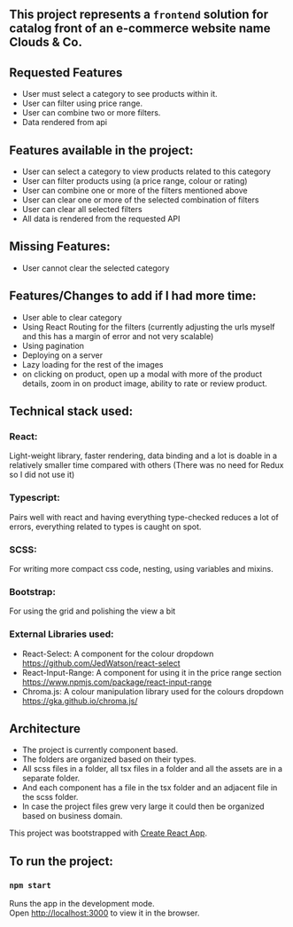 ## This project represents a `frontend` solution for catalog front of an e-commerce website name Clouds & Co.

## Requested Features
- User must select a category to see products within it.
- User can filter using price range.
- User can combine two or more filters.
- Data rendered from api

## Features available in the project:
- User can select a category to view products related to this category
- User can filter products using (a price range, colour or rating)
- User can combine one or more of the filters mentioned above
- User can clear one or more of the selected combination of filters
- User can clear all selected filters
- All data is rendered from the requested API

## Missing Features:
- User cannot clear the selected category

## Features/Changes to add if I had more time:
- User able to clear category
- Using React Routing for the filters (currently adjusting the urls myself and this has a margin of error and not very scalable)
- Using pagination
- Deploying on a server
- Lazy loading for the rest of the images
- on clicking on product, open up a modal with more of the product details, zoom in on product image, ability to rate or review product.

## Technical stack used:
### React: 
  Light-weight library, faster rendering, data binding and a lot is doable in a relatively smaller time compared with others     (There was no need for Redux so I did not use it)
### Typescript: 
  Pairs well with react and having everything type-checked reduces a lot of errors, everything related to types is caught on     spot. 
### SCSS: 
  For writing more compact css code, nesting, using variables and mixins.
### Bootstrap: 
  For using the grid and polishing the view a bit 
### External Libraries used:
- React-Select: A component for the colour dropdown https://github.com/JedWatson/react-select
- React-Input-Range: A component for using it in the price range section https://www.npmjs.com/package/react-input-range
- Chroma.js: A colour manipulation library used for the colours dropdown https://gka.github.io/chroma.js/

## Architecture 
- The project is currently component based.
- The folders are organized based on their types.
- All scss files in a folder, all tsx files in a folder and all the assets are in a separate folder.
- And each component has a file in the tsx folder and an adjacent file in the scss folder.
- In case the project files grew very large it could then be organized based on business domain.

This project was bootstrapped with [Create React App](https://github.com/facebook/create-react-app).

## To run the project:

### `npm start`

Runs the app in the development mode.<br>
Open [http://localhost:3000](http://localhost:3000) to view it in the browser.
